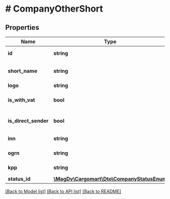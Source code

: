 # # CompanyOtherShort

## Properties

Name | Type | Description | Notes
------------ | ------------- | ------------- | -------------
**id** | **string** | Идентификатор (хэш) клиента |
**short_name** | **string** | Краткое название организации | [optional]
**logo** | **string** | Url логотипа | [optional]
**is_with_vat** | **bool** | Наличие НДС | [optional] [default to true]
**is_direct_sender** | **bool** | Является прямым отправителем | [optional] [default to true]
**inn** | **string** | ИНН организации | [optional]
**ogrn** | **string** | ОГРН организации | [optional]
**kpp** | **string** | КПП организации | [optional]
**status_id** | [**\MagDv\Cargomart\Dto\CompanyStatusEnum**](CompanyStatusEnum.md) |  | [optional]

[[Back to Model list]](../../README.md#models) [[Back to API list]](../../README.md#endpoints) [[Back to README]](../../README.md)
